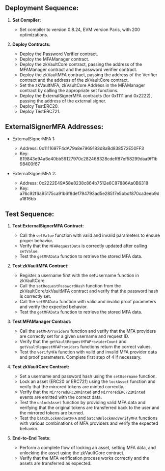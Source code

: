 ## Deployment Sequence:

1. **Set Compiler:**
   - Set compiler to version 0.8.24, EVM version Paris, with 200 optimizations.

2. **Deploy Contracts:**
   - Deploy the Password Verifier contract.
   - Deploy the MFAManager contract.
   - Deploy the zkVaultCore contract, passing the address of the MFAManager contract and the password verifier contract.
   - Deploy the zkVaultMFA contract, passing the address of the Verifier contract and the address of the zkVaultCore contract.
   - Set the zkVaultMFA, zkVaultCore Address in the MFAManager contract by calling the appropriate set functions.
   - Deploy the ExternalSignerMFA contracts (for 0x1111 and 0x2222), passing the address of the external signer.
   - Deploy TestERC20.
   - Deploy TestERC721.

## ExternalSignerMFA Addresses:

- ExternalSignerMFA 1:
  - Address: 0x1111697F4dA79a8e7969183d8aBd838572E50FF3
  - Key: 819843e94a6e40bb59127970c282468328cdeff87ef58299daa9ff1b98400f67

- ExternalSignerMFA 2:
  - Address: 0x2222E49A58e8238c864b7512e6C87886Aa0B6318
  - Key: a76c92f6a95175ca91b6f8def794793ad5e28517e5bbdf870ca3eeb9da1816bb

## Test Sequence:

1. **Test ExternalSignerMFA Contract:**
   - Call the `setValue` function with valid and invalid parameters to ensure proper behavior.
   - Verify that the `MFARequestData` is correctly updated after calling `setValue`.
   - Test the `getMFAData` function to retrieve the stored MFA data.

2. **Test zkVaultMFA Contract:**
   - Register a username first with the setUsername function in zkVaultCore
   - Call the `setRequestPasswordHash` function from the zkVaultCore/zkVaultMFA contract and verify that the password hash is correctly set.
   - Call the `setMFAData` function with valid and invalid proof parameters and verify the expected behavior.
   - Test the `getMFAData` function to retrieve the stored MFA data.

3. **Test MFAManager Contract:**
   - Call the `setMFAProviders` function and verify that the MFA providers are correctly set for a given username and request ID.
   - Verify that the `getVaultRequestMFAProviderCount` and `getVaultRequestMFAProviders` functions return the correct values.
   - Test the `verifyMFA` function with valid and invalid MFA provider data and proof parameters. Complete first step of 4 if necessary.

4. **Test zkVaultCore Contract:**
   - Set a username and password hash using the `setUsername` function.
   - Lock an asset (ERC20 or ERC721) using the `lockAsset` function and verify that the mirrored tokens are minted correctly.
   - Verify that the `MirroredERC20Minted` and `MirroredERC721Minted` events are emitted with the correct data.
   - Test the `unlockAsset` function by providing valid MFA data and verifying that the original tokens are transferred back to the user and the mirrored tokens are burned.
   - Test the `batchLockAndSetMFA` and `batchUnlockAndVerifyMFA` functions with various combinations of MFA providers and verify the expected behavior.

5. **End-to-End Tests:**
   - Perform a complete flow of locking an asset, setting MFA data, and unlocking the asset using the zkVaultCore contract.
   - Verify that the MFA verification process works correctly and the assets are transferred as expected.
